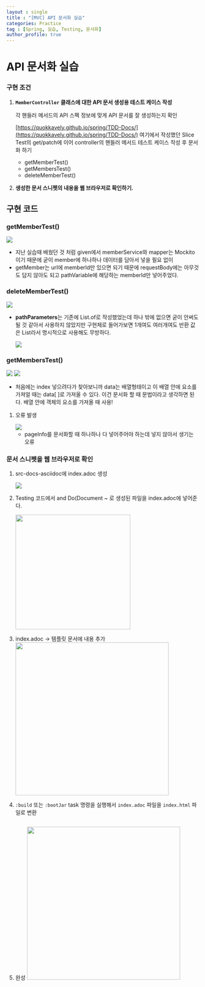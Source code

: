 ```yaml
---
layout : single
title : "[MVC] API 문서화 실습"
categories: Practice
tag : [Spring, 실습, Testing, 문서화]
author_profile: true
---
```



# API 문서화 실습

### 구현 조건

1. **`MemberController` 클래스에 대한 API 문서 생성용 테스트 케이스 작성**
    
    각 핸들러 메서드의 API 스펙 정보에 맞게 API 문서를 잘 생성하는지 확인
    
    [https://quokkavely.github.io/spring/TDD-Docs/](https://quokkavely.github.io/spring/TDD-Docs/) 여기에서 작성했던 Slice Test의 get/patch에 이어 controller의 핸들러 메서드 테스트 케이스 작성 후 문서화 하기
    
    - getMemberTest()
    - getMembersTest()
    - deleteMemberTest()
2. **생성한 문서 스니펫의 내용을 웹 브라우저로 확인하기.**
    
    

## 구현 코드

### getMemberTest()

<img src="https://github.com/quokkavely/quokkavely.github.io/assets/165968530/d4c8f05c-59db-451d-9f80-4b9f6b23457f"/>

- 지난 실습때 배웠던 것 처럼 given에서 memberService와 mapper는 Mockito이기 때문에 굳이 member에 하나하나 데이터를 담아서 넣을 필요 없이
- getMember는 urI에 memberId만 있으면 되기 때문에 requestBody에는 아무것도 담지 않아도 되고 pathVariable에 해당하는 memberId만 넣어주었다.

### deleteMemberTest()

<img src="https://github.com/quokkavely/quokkavely.github.io/assets/165968530/1e1d5abe-10fb-4790-9227-bed47bd9d15a"/>

- **pathParameters**는 기존에 List.of로 작성했었는데 하나 밖에 없으면 굳이 안써도 될 것 같아서 사용하지 않았지만 구현체로 들어가보면  1개여도 여러개여도 반환 값은 List라서 명시적으로 사용해도 무방하다.
    
    <img src="https://github.com/quokkavely/quokkavely.github.io/assets/165968530/cad5adf7-7e5c-41e4-94ec-c996e62000b2"/>
    

### getMembersTest()

<img src="https://github.com/quokkavely/quokkavely.github.io/assets/165968530/3f80ca14-d480-4fca-8d21-52f638d58eab">

<img src="https://github.com/quokkavely/quokkavely.github.io/assets/165968530/c09aa3b3-a8a6-4ce4-9c0c-01a66c8ef219">

- 처음에는 index 넣으려다가 찾아보니까 data는 배열형태이고 이 배열 안에 요소를 가져얼 때는 data[ ]로 가져올 수 있다. 이건 문서화 할 때 문법이라고 생각하면 된다. 배열 안에 객체의 요소를 가져올 때 사용!

1. 오류 발생 
    
    <img src="https://github.com/quokkavely/quokkavely.github.io/assets/165968530/47c635b5-7c91-4b82-a423-1eb6d309e7e7">
    
    - pageInfo를 문서화할 때 하나하나 다 넣어주어야 하는데 넣지 않아서 생기는 오류

### 문서 스니펫을 웹 브라우저로 확인

1. src-docs-asciidoc에 index.adoc 생성
    
   <img src="https://github.com/quokkavely/quokkavely.github.io/assets/165968530/b6794c7c-17dd-4686-93a0-ccaf329e18d2">
    

1. Testing 코드에서 and Do(Document ~ 로 생성된 파일을 index.adoc에 넣어준다.
    
    <img src="https://github.com/quokkavely/quokkavely.github.io/assets/165968530/ce8cb04f-fd21-4266-8564-ebaa2c17a72b" width=300>
    
2. index.adoc → 템플릿 문서에 내용 추가
    <img src="https://github.com/quokkavely/quokkavely.github.io/assets/165968530/1776a92a-e818-4fac-98a4-c60262f6f2eb" width=400>
    
3.  `:build` 또는 `:bootJar` task 명령을 실행해서 `index.adoc` 파일을 `index.html` 파일로 변환
    
    <img scr="https://github.com/quokkavely/quokkavely.github.io/assets/165968530/dbd4fa65-beca-474b-bf3f-4ba74c0adf8a" width=400>
    
4. 완성
    <img src="https://github.com/quokkavely/quokkavely.github.io/assets/165968530/784cf966-fcd8-4f93-b901-9f1c796e6a22" width=400>